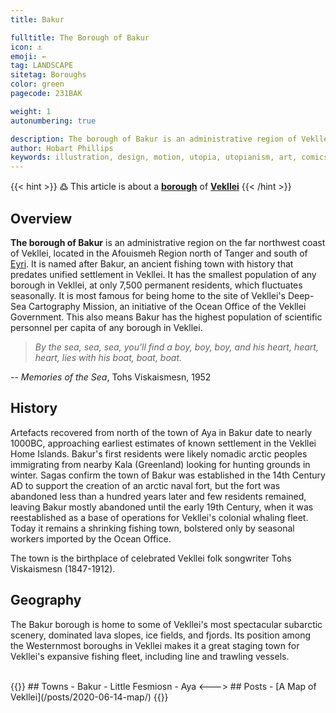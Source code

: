```yaml
---
title: Bakur

fulltitle: The Borough of Bakur
icon: ⚓️
emoji: ←
tag: LANDSCAPE
sitetag: Boroughs
color: green
pagecode: 231BAK

weight: 1
autonumbering: true

description: The borough of Bakur is an administrative region of Vekllei, a utopian country created by Hobart Phillips.
author: Hobart Phillips
keywords: illustration, design, motion, utopia, utopianism, art, comics, comic, hobart, phillips, vekllei, millmint
---
```


{{< hint >}}
߷ This article is about a [**borough**](/utopia/vekllei/landscape/boroughs) of [**Vekllei**](/utopia/vekllei/)
{{< /hint >}}

## Overview

**The borough of Bakur** is an administrative region on the far northwest coast of Vekllei, located in the Afouismeh Region north of Tanger and south of [Eyri](/utopia/vekllei/boroughs/eyri/). It is named after Bakur, an ancient fishing town with history that predates unified settlement in Vekllei. It has the smallest population of any borough in Vekllei, at only 7,500 permanent residents, which fluctuates seasonally. It is most famous for being home to the site of Vekllei's Deep-Sea Cartography Mission, an initiative of the Ocean Office of the Vekllei Government. This also means Bakur has the highest population of scientific personnel per capita of any borough in Vekllei.

>*By the sea, sea, sea, you'll find a boy, boy, boy, and his heart, heart, heart, lies with his boat, boat, boat.*

-- *Memories of the Sea*, Tohs Viskaismesn, 1952

## History

Artefacts recovered from north of the town of Aya in Bakur date to nearly 1000BC, approaching earliest estimates of known settlement in the Vekllei Home Islands. Bakur's first residents were likely nomadic arctic peoples immigrating from nearby Kala (Greenland) looking for hunting grounds in winter. Sagas confirm the town of Bakur was established in the 14th Century AD to support the creation of an arctic naval fort, but the fort was abandoned less than a hundred years later and few residents remained, leaving Bakur mostly abandoned until the early 19th Century, when it was reestablished as a base of operations for Vekllei's colonial whaling fleet. Today it remains a shrinking fishing town, bolstered only by seasonal workers imported by the Ocean Office.

The town is the birthplace of celebrated Vekllei folk songwriter Tohs Viskaismesn (1847-1912).

## Geography

The Bakur borough is home to some of Vekllei's most spectacular subarctic scenery, dominated lava slopes, ice fields, and fjords. Its position among the Westernmost boroughs in Vekllei makes it a great staging town for Vekllei's expansive fishing fleet, including line and trawling vessels.

<br>
{{<columns>}}
## Towns
- Bakur
- Little Fesmiosn
- Aya
<--->
## Posts
- [A Map of Vekllei](/posts/2020-06-14-map/)
{{</columns>}}
